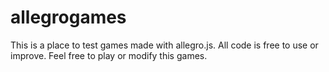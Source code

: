 # allegrogames
This is a place to test games made with allegro.js. All code is free to use or improve.
Feel free to play or modify this games.
